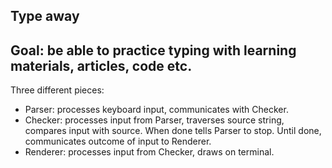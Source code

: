 ## Type away

Goal: be able to practice typing with learning materials, articles, code etc. 
---

Three different pieces:

- Parser: processes keyboard input, communicates with Checker.
- Checker: processes input from Parser, traverses source string, compares input with source. When done tells Parser to stop. Until done, communicates outcome of input to Renderer. 
- Renderer: processes input from Checker, draws on terminal.

